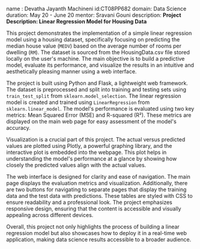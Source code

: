name : Devatha Jayanth Machineni
id:CT08PP682
domain: Data Science
duration: May 20 - June 20
mentor: Sravani Gouni
description: 
**Project Description: Linear Regression Model for Housing Data**

This project demonstrates the implementation of a simple linear regression model using a housing dataset, specifically focusing on predicting the median house value (`MEDV`) based on the average number of rooms per dwelling (`RM`). The dataset is sourced from the HousingData.csv file stored locally on the user's machine. The main objective is to build a predictive model, evaluate its performance, and visualize the results in an intuitive and aesthetically pleasing manner using a web interface.

The project is built using Python and Flask, a lightweight web framework. The dataset is preprocessed and split into training and testing sets using `train_test_split` from `sklearn.model_selection`. The linear regression model is created and trained using `LinearRegression` from `sklearn.linear_model`. The model's performance is evaluated using two key metrics: Mean Squared Error (MSE) and R-squared (R²). These metrics are displayed on the main web page for easy assessment of the model's accuracy.

Visualization is a crucial part of this project. The actual versus predicted values are plotted using Plotly, a powerful graphing library, and the interactive plot is embedded into the webpage. This plot helps in understanding the model's performance at a glance by showing how closely the predicted values align with the actual values.

The web interface is designed for clarity and ease of navigation. The main page displays the evaluation metrics and visualization. Additionally, there are two buttons for navigating to separate pages that display the training data and the test data with predictions. These tables are styled with CSS to ensure readability and a professional look. The project emphasizes responsive design, ensuring that the content is accessible and visually appealing across different devices.

Overall, this project not only highlights the process of building a linear regression model but also showcases how to deploy it in a real-time web application, making data science results accessible to a broader audience.
